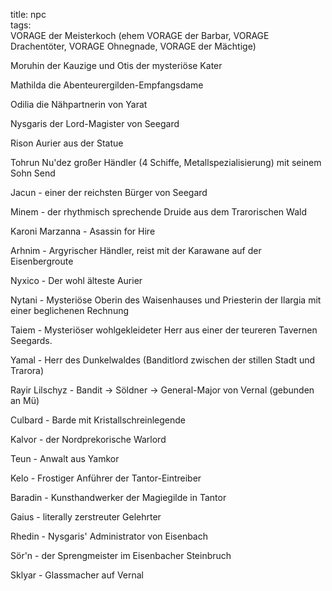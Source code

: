 title: npc  
tags:   
VORAGE der Meisterkoch (ehem VORAGE der Barbar, VORAGE Drachentöter, VORAGE Ohnegnade, VORAGE der Mächtige)Moruhin der Kauzige und Otis der mysteriöse Kater  Mathilda die Abenteurergilden-Empfangsdame  Odilia die Nähpartnerin von Yarat  Nysgaris der Lord-Magister von Seegard  Rison Aurier aus der Statue  Tohrun Nu'dez großer Händler (4 Schiffe, Metallspezialisierung) mit seinem Sohn Send  Jacun - einer der reichsten Bürger von Seegard  Minem - der rhythmisch sprechende Druide aus dem Trarorischen Wald  Karoni Marzanna - Asassin for Hire  Arhnim - Argyrischer Händler, reist mit der Karawane auf der Eisenbergroute  Nyxico - Der wohl älteste Aurier  Nytani - Mysteriöse Oberin des Waisenhauses und Priesterin der Ilargia mit einer beglichenen RechnungTaiem - Mysteriöser wohlgekleideter Herr aus einer der teureren Tavernen Seegards.Yamal - Herr des Dunkelwaldes (Banditlord zwischen der stillen Stadt und Trarora)Rayir Lilschyz - Bandit -> Söldner -> General-Major von Vernal (gebunden an Mü)Culbard - Barde mit KristallschreinlegendeKalvor - der Nordprekorische WarlordTeun - Anwalt aus YamkorKelo - Frostiger Anführer der Tantor-EintreiberBaradin - Kunsthandwerker der Magiegilde in TantorGaius - literally zerstreuter GelehrterRhedin - Nysgaris' Administrator von EisenbachSör'n - der Sprengmeister im Eisenbacher SteinbruchSklyar - Glassmacher auf Vernal